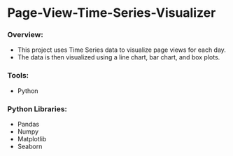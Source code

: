 # Page-View-Time-Series-Visualizer


### Overview:

- This project uses Time Series data to visualize page views for each day.
- The data is then visualized using a line chart, bar chart, and box plots.


### Tools:

- Python


### Python Libraries:

- Pandas
- Numpy
- Matplotlib
- Seaborn

